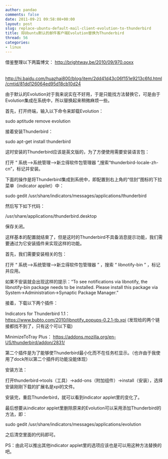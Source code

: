 ```yaml
---
author: pandao
comments: false
date: 2011-09-21 09:58:08+00:00
layout: post
slug: replace-ubuntu-default-mail-client-evolution-to-thunderbird
title: 将Ubuntu默认的邮件客户端Evolution替换为Thunderbird
thread: 56
categories:
- linux
---
```


借鉴整理以下两篇博文： http://brightway.be/2010/09/970.ooxx 　　　　　　　　　　 

　　　　　　　　　　 http://hi.baidu.com/huazhai800/blog/item/2dd41d43c06f151e9213c6fd.html/cmtid/81dd126064ed95d18cb10d24

由于默认的Evolution对于我来说实在不好用，于是只能找方法替换它，可是由于Evolution集成在系统中，所以替换起来稍微麻烦一些。

首先，打开终端，输入以下命令来卸载Evolution：

sudo aptitude remove evolution

接着安装Thunderbird：

sudo apt-get install thunderbird

这时安装的Thunderbird应该是英文版的，为了方便使用需要安装语言包：

打开 “ 系统——>系统管理——>新立得软件包管理器 ”,搜索“thunderbird-locale-zh-cn”，标记并安装。

下面的操作是将Thunderbird集成到系统中，即配置到右上角的“信封”图标的下拉菜单（indicator applet）中：

sudo gedit /usr/share/indicators/messages/applications/thunderbird

然后写下如下代码：

/usr/share/applications/thunderbird.desktop

保存关闭。

这样基本的配置就结束了，但是这时的Thunderbird不具备消息提示功能，我们需要通过为它安装插件来实现这样的功能。

首先，我们需要安装相关的包：

打开 “ 系统——>系统管理——>新立得软件包管理器 ” ，搜索 “ libnotify-bin ” ，标记并应用。

如果不安装就会出现这样的提示：“To see notifications via libnotify, the libnotify-bin package needs to be installed. Please install this package via System->Administration->Synaptic Package Manager.”

接着，下载以下两个插件：

Indicators for Thunderbird 1.1：https://www.bubto.com/2010/libnotify_popups-0.2.1-tb.xpi (发现给的两个链接都找不到了，只有这个可以下载)

MinimizeToTray Plus： https://addons.mozilla.org/en-US/thunderbird/addon/2831/

第二个插件是为了能够使Thunderbird最小化而不在任务栏显示。（也许由于我使用了dock所以第二个插件的功能没能体现）

安装方法：

打开thunderbird->tools（工具）->add-ons（附加组件）->install（安装），选择安装刚刚下载的扩展名是xpi的文件。 

安装完，重启Thunderbird，就可以看到indicator applet里的变化了。

最后想要从indicator applet里删除原来的Evolution可以采用添加Thunderbird的方法，即：

sudo gedit /usr/share/indicators/messages/applications/evolution

之后清空里面的代码即可。

PS：由此可以推出其他indicator applet里的选项应该也是可以用这种方法替换的吧。

